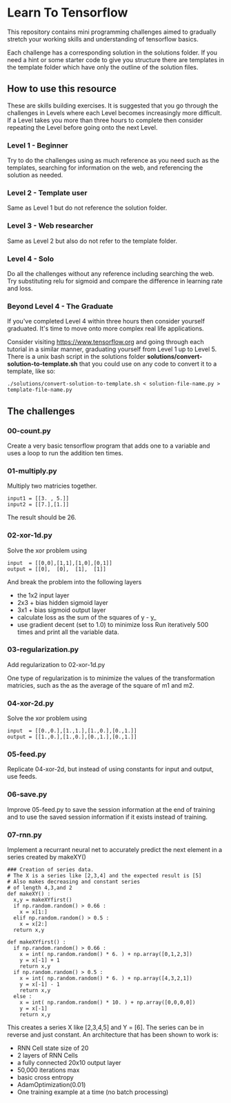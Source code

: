 # Learn To Tensorflow

This repository contains mini programming challenges
aimed to gradually stretch your working skills and 
understanding of tensorflow basics.

Each challenge has a corresponding solution in the solutions folder.
If you need a hint or some starter code to give you structure there are templates in the template folder which have only the outline of the solution files.


## How to use this resource
These are skills building exercises.  It is suggested that you go through the challenges in Levels where each Level becomes increasingly more difficult.  If a Level takes you more than three hours to complete then consider repeating the Level before going onto the next Level.

### Level 1 - Beginner
Try to do the challenges using as much reference as you need such as the templates, searching for information on the web, and referencing the solution as needed.

### Level 2 - Template user
Same as Level 1 but do not reference the solution folder.

### Level 3 - Web researcher
Same as Level 2 but also do not refer to the template folder.

### Level 4 - Solo
Do all the challenges without any reference including searching the web.  Try substituting relu for sigmoid and compare the difference in learning rate and loss.

### Beyond Level 4 - The Graduate
If you've completed Level 4 within three hours then consider yourself graduated.  It's time to move onto more complex real life applications.

Consider visiting https://www.tensorflow.org and going through each tutorial in a similar manner, graduating yourself from Level 1 up to Level 5.  There is a unix bash script in the solutions folder **solutions/convert-solution-to-template.sh** that you could use on any code to convert it to a template, like so:
```
./solutions/convert-solution-to-template.sh < solution-file-name.py > template-file-name.py
```



## The challenges

### 00-count.py
Create a very basic tensorflow program that adds one to a variable and uses a loop to run the addition ten times.


### 01-multiply.py
Multiply two matricies together.
```
input1 = [[3. , 5.]]
input2 = [[7.],[1.]]
```
The result should be 26.


### 02-xor-1d.py
Solve the xor problem using
```
input  = [[0,0],[1,1],[1,0],[0,1]]
output = [[0],  [0],  [1],  [1]]
```
And break the problem into the following layers
- the 1x2 input layer
- 2x3 + bias hidden sigmoid layer
- 3x1 + bias sigmoid output layer
- calculate loss as the sum of the squares of y - y_
- use gradient decent (set to 1.0) to minimize loss
Run iteratively 500 times and print all the variable data.


### 03-regularization.py
Add regularization to 02-xor-1d.py

One type of regularization is to minimize the values of the transformation matricies, such as the as the average of the square of m1 and m2.


### 04-xor-2d.py
Solve the xor problem using
```
input  = [[0.,0.],[1.,1.],[1.,0.],[0.,1.]]
output = [[1.,0.],[1.,0.],[0.,1.],[0.,1.]]
```


### 05-feed.py
Replicate 04-xor-2d, but instead of using constants for input and output, use feeds.


### 06-save.py
Improve 05-feed.py to save the session information at the end of training and to use the saved session information if it exists instead of training.


### 07-rnn.py
Implement a recurrant neural net to accurately predict the next element in a series created by makeXY()
```
### Creation of series data.
# The X is a series like [2,3,4] and the expected result is [5]
# Also makes decreasing and constant series
# of length 4,3,and 2
def makeXY() :
  x,y = makeXYfirst()
  if np.random.random() > 0.66 :
    x = x[1:]
  elif np.random.random() > 0.5 :
    x = x[2:]
  return x,y

def makeXYfirst() :
  if np.random.random() > 0.66 :
    x = int( np.random.random() * 6. ) + np.array([0,1,2,3])
    y = x[-1] + 1
    return x,y
  if np.random.random() > 0.5 :
    x = int( np.random.random() * 6. ) + np.array([4,3,2,1])
    y = x[-1] - 1
    return x,y
  else :
    x = int( np.random.random() * 10. ) + np.array([0,0,0,0])
    y = x[-1]
    return x,y
```

This creates a series X like [2,3,4,5] and Y = [6]. The series can be in reverse and just constant.  An architecture that has been shown to work is:
- RNN Cell state size of 20
- 2 layers of RNN Cells
- a fully connected 20x10 output layer
- 50,000 iterations max
- basic cross entropy
- AdamOptimization(0.01)
- One training example at a time (no batch processing)


